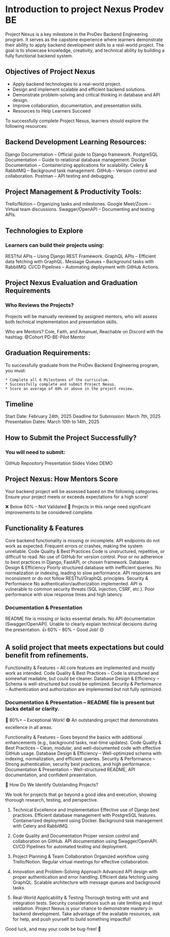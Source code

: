 # Introduction to project Nexus Prodev BE

Project Nexus is a key milestone in the ProDev Backend Engineering program. It serves as the capstone experience where learners demonstrate their ability to apply backend development skills to a real-world project. The goal is to showcase knowledge, creativity, and technical ability by building a fully functional backend system.

## Objectives of Project Nexus

- Apply backend technologies to a real-world project.
- Design and implement scalable and efficient backend solutions.
- Demonstrate problem-solving and critical thinking in database and API design.
- Improve collaboration, documentation, and presentation skills.
- Resources to Help Learners Succeed

To successfully complete Project Nexus, learners should explore the following resources:

## Backend Development Learning Resources:

Django Documentation – Official guide to Django framework.
PostgreSQL Documentation – Guide to relational database management.
Docker Documentation – Containerizing applications for scalability.
Celery & RabbitMQ – Background task management.
GitHub – Version control and collaboration.
Postman – API testing and debugging.

## Project Management & Productivity Tools:

Trello/Notion – Organizing tasks and milestones.
Google Meet/Zoom – Virtual team discussions.
Swagger/OpenAPI – Documenting and testing APIs.

## Technologies to Explore

### Learners can build their projects using:

RESTful APIs – Using Django REST Framework.
GraphQL APIs – Efficient data fetching with GraphQL.
Message Queues – Background tasks with RabbitMQ.
CI/CD Pipelines – Automating deployment with GitHub Actions.

## Project Nexus Evaluation and Graduation Requirements

### Who Reviews the Projects?

Projects will be manually reviewed by assigned mentors, who will assess both technical implementation and presentation skills.

Who are Mentors?
Cole, Faith, and Amanuel, Reachable on Discord with the hashtag: @Cohort PD-BE-Pilot Mentor

## Graduation Requirements:

To successfully graduate from the ProDev Backend Engineering program, you must:

    * Complete all 6 Milestones of the curriculum.
    * Successfully complete and submit Project Nexus.
    * Score an average of 60% or above in the project review.

## Timeline

Start Date: February 24th, 2025
Deadline for Submission: March 7th, 2025
Presentation Dates: March 10th to 14th, 2025

## How to Submit the Project Successfully?

### You will need to submit:

GitHub Repository
Presentation Slides
Video DEMO

## Project Nexus: How Mentors Score

Your backend project will be assessed based on the following categories. Ensure your project meets or exceeds expectations for a high score!

❌ Below 60% – Not Validated 🔴
Projects in this range need significant improvements to be considered complete.

## Functionality & Features

Core backend functionality is missing or incomplete.
API endpoints do not work as expected.
Frequent errors or crashes, making the system unreliable.
Code Quality & Best Practices
Code is unstructured, repetitive, or difficult to read.
No use of GitHub for version control.
Poor or no adherence to best practices in Django, FastAPI, or chosen framework.
Database Design & Efficiency
Poorly structured database with inefficient queries.
No normalization or indexing, leading to slow performance.
API responses are inconsistent or do not follow RESTful/GraphQL principles.
Security & Performance
No authentication/authorization implemented.
API is vulnerable to common security threats (SQL injection, CSRF, etc.).
Poor performance with slow response times and high latency.

### Documentation & Presentation

README file is missing or lacks essential details.
No API documentation (Swagger/OpenAPI).
Unable to clearly explain technical decisions during the presentation.
👍 60% - 80% – Good Job! 🟡

## A solid project that meets expectations but could benefit from refinements.

Functionality & Features – All core features are implemented and mostly work as intended.
Code Quality & Best Practices – Code is structured and somewhat readable, but could be cleaner.
Database Design & Efficiency – Schema is well-structured but could be optimized.
Security & Performance – Authentication and authorization are implemented but not fully optimized.

### Documentation & Presentation – README file is present but lacks detail or clarity.
🌟 80%+ – Exceptional Work! 🟢
An outstanding project that demonstrates excellence in all areas.

Functionality & Features – Goes beyond the basics with additional enhancements (e.g., background tasks, real-time updates).
Code Quality & Best Practices – Clean, modular, and well-documented code with effective GitHub usage.
Database Design & Efficiency – Well-optimized schema with indexing, normalization, and efficient queries.
Security & Performance – Strong authentication, security best practices, and high performance.
Documentation & Presentation – Well-structured README, API documentation, and confident presentation.

🌟 How Do We Identify Outstanding Projects?

We look for projects that go beyond a good idea and execution, showing thorough research, testing, and perspective.

1. Technical Excellence and Implementation
Effective use of Django best practices.
Efficient database management with PostgreSQL features.
Containerized deployment using Docker.
Background task management with Celery and RabbitMQ.

2. Code Quality and Documentation
Proper version control and collaboration on GitHub.
API documentation using Swagger/OpenAPI.
CI/CD Pipelines for automated testing and deployment.

3. Project Planning & Team Collaboration
Organized workflow using Trello/Notion.
Regular virtual meetings for effective collaboration.

4. Innovation and Problem-Solving Approach
Advanced API design with proper authentication and error handling.
Efficient data fetching using GraphQL.
Scalable architecture with message queues and background tasks.

5. Real-World Applicability & Testing
Thorough testing with unit and integration tests.
Security considerations such as rate limiting and input validation.
Project Nexus is your chance to demonstrate mastery in backend development. Take advantage of the available resources, ask for help, and push yourself to build something impactful!

Good luck, and may your code be bug-free! 🚀